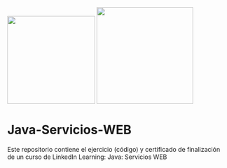 <div>
  <img src="https://cdn-icons-png.flaticon.com/512/226/226777.png" width="200" height="200"/>
  <img src="https://niixer.com/wp-content/uploads/2020/11/spring-boot.png" height="220"/>
</div>

# Java-Servicios-WEB
Este repositorio contiene el ejercicio (código) y certificado de finalización de un curso de LinkedIn Learning: Java: Servicios WEB
